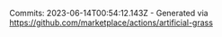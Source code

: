Commits: 2023-06-14T00:54:12.143Z - Generated via https://github.com/marketplace/actions/artificial-grass
<br>
